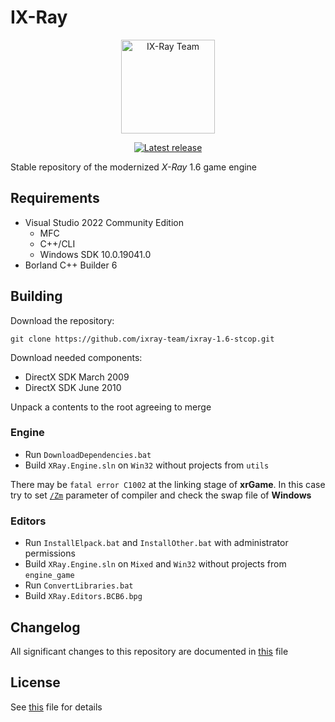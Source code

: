 # IX-Ray

<!-- markdownlint-disable MD033 -->
<div align="center">
  <p>
    <a href="https://github.com/ixray-team">
      <img src="https://github.com/ixray-team/ixray/raw/default/logo.png" alt="IX-Ray Team" width="150" height="150" />
    </a>
  </p>

  <p>
    <a href="https://github.com/ixray-team/ixray-1.6/releases/tag/r1">
      <img src="https://img.shields.io/github/v/release/ixray-team/ixray-1.6?include_prereleases" alt="Latest release" />
    </a>
  </p>
</div>
<!-- markdownlint-enable MD033 -->

Stable repository of the modernized *X-Ray* 1.6 game engine

## Requirements

- Visual Studio 2022 Community Edition
  - MFC
  - C++/CLI
  - Windows SDK 10.0.19041.0
- Borland C++ Builder 6

## Building

Download the repository:

```console
git clone https://github.com/ixray-team/ixray-1.6-stcop.git
```

Download needed components:

- DirectX SDK March 2009
- DirectX SDK June 2010

Unpack a contents to the root agreeing to merge

### Engine

- Run `DownloadDependencies.bat`
- Build `XRay.Engine.sln` on `Win32` without projects from `utils`

There may be `fatal error C1002` at the linking stage of __xrGame__. In this case try to set [`/Zm`](https://docs.microsoft.com/en-us/cpp/build/reference/zm-specify-precompiled-header-memory-allocation-limit) parameter of compiler and check the swap file of __Windows__

### Editors

- Run `InstallElpack.bat` and `InstallOther.bat` with administrator permissions
- Build `XRay.Engine.sln` on `Mixed` and `Win32` without projects from `engine_game`
- Run `ConvertLibraries.bat`
- Build `XRay.Editors.BCB6.bpg`

## Changelog

All significant changes to this repository are documented in [this](CHANGELOG.md) file

## License

See [this](LICENSE.md) file for details
